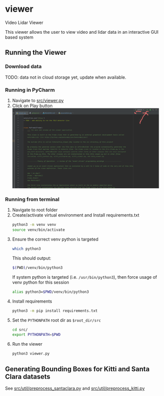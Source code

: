# viewer
Video Lidar Viewer

This viewer allows the user to view video and lidar data in an interactive GUI based system

## Running the Viewer
### Download data
TODO: data not in cloud storage yet, update when available.  
### Running in PyCharm
1. Navigate to [src/viewer.py](src/viewer.py)  
1. Click on Play button  
![image](doc/play-button.png)
   
### Running from terminal
1. Navigate to root folder
1. Create/activate virtual environment and Install requirements.txt
    ```bash
    python3 -m venv venv
    source venv/bin/activate
    ```
1. Ensure the correct venv python is targeted
    ```bash
    which python3
    ```
    This should output:
    ```bash
    $(PWD)/venv/bin/python3
    ```
    If system python is targeted (i.e. `/usr/bin/python3`), then force usage of venv python for this session
    ```bash
    alias python3=$PWD/venv/bin/python3
    ```
1. Install requirements
    ```bash
    python3 -m pip install requirements.txt
    ```
1. Set the `PYTHONPATH` root dir as `$root_dir/src`
    ```bash
    cd src/
    export PYTHONPATH=$PWD
    ```
1. Run the viewer
    ```bash
    python3 viewer.py
    ```

## Generating Bounding Boxes for Kitti and Santa Clara datasets
See [src/util/preprocess_santaclara.py](src/util/preprocess_santaclara.py) and [src/util/preprocess_kitti.py](src/util/preprocess_kitti.py)